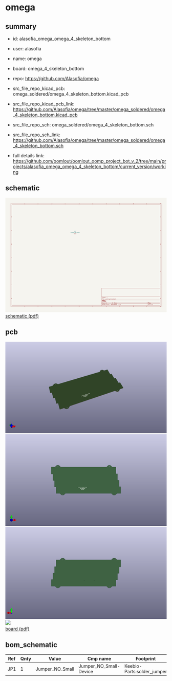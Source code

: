 # omega
 
## summary 
* id: alasofia_omega_omega_4_skeleton_bottom
* user: alasofia
* name: omega
* board: omega_4_skeleton_bottom
* repo: https://github.com/Alasofia/omega
* src_file_repo_kicad_pcb: omega_soldered/omega_4_skeleton_bottom.kicad_pcb
* src_file_repo_kicad_pcb_link: https://github.com/Alasofia/omega/tree/master/omega_soldered/omega_4_skeleton_bottom.kicad_pcb


* src_file_repo_sch: omega_soldered/omega_4_skeleton_bottom.sch
* src_file_repo_sch_link: https://github.com/Alasofia/omega/tree/master/omega_soldered/omega_4_skeleton_bottom.sch
* full details link: https://github.com/oomlout/oomlout_oomp_project_bot_v_2/tree/main/projects/alasofia_omega_omega_4_skeleton_bottom/current_version/working  

## schematic  
![](working_schematic_600.png)  
[schematic (pdf)](working_schematic.pdf) 






















## pcb  
![](working_3d_600.png) 
![](working_3d_front_600.png)  
![](working_3d_back_600.png)  
![](working_600.png)  
[board (pdf)](working.pdf)  


## bom_schematic
| Ref | Qnty | Value | Cmp name | Footprint | Description | Vendor | DNP | 
| --- | --- | --- | --- | --- | --- | --- | --- | 
| JP1 | 1 | Jumper_NO_Small | Jumper_NO_Small-Device | Keebio-Parts:solder_jumper |  |  |  | 



